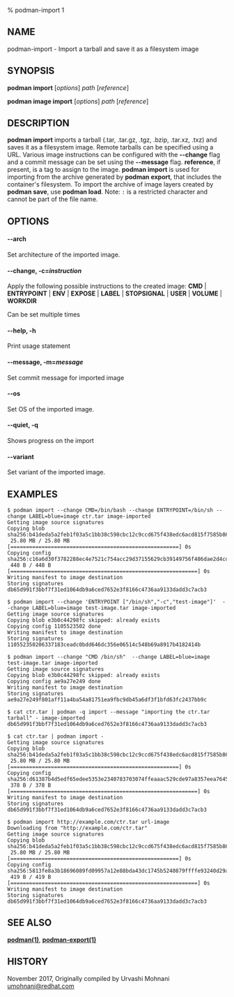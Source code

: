 % podman-import 1

## NAME

podman\-import - Import a tarball and save it as a filesystem image

## SYNOPSIS

**podman import** [*options*] _path_ [*reference*]

**podman image import** [*options*] _path_ [*reference*]

## DESCRIPTION

**podman import** imports a tarball (.tar, .tar.gz, .tgz, .bzip, .tar.xz, .txz)
and saves it as a filesystem image. Remote tarballs can be specified using a URL.
Various image instructions can be configured with the **--change** flag and
a commit message can be set using the **--message** flag.
**reference**, if present, is a tag to assign to the image.
**podman import** is used for importing from the archive generated by **podman export**, that includes the container's filesystem. To import the archive of image layers created by **podman save**, use **podman load**.
Note: `:` is a restricted character and cannot be part of the file name.

## OPTIONS

#### **--arch**

Set architecture of the imported image.

#### **--change**, **-c**=_instruction_

Apply the following possible instructions to the created image:
**CMD** | **ENTRYPOINT** | **ENV** | **EXPOSE** | **LABEL** | **STOPSIGNAL** | **USER** | **VOLUME** | **WORKDIR**

Can be set multiple times

#### **--help**, **-h**

Print usage statement

#### **--message**, **-m**=_message_

Set commit message for imported image

#### **--os**

Set OS of the imported image.

#### **--quiet**, **-q**

Shows progress on the import

#### **--variant**

Set variant of the imported image.

## EXAMPLES

```
$ podman import --change CMD=/bin/bash --change ENTRYPOINT=/bin/sh --change LABEL=blue=image ctr.tar image-imported
Getting image source signatures
Copying blob sha256:b41deda5a2feb1f03a5c1bb38c598cbc12c9ccd675f438edc6acd815f7585b86
 25.80 MB / 25.80 MB [======================================================] 0s
Copying config sha256:c16a6d30f3782288ec4e7521c754acc29d37155629cb39149756f486dae2d4cd
 448 B / 448 B [============================================================] 0s
Writing manifest to image destination
Storing signatures
db65d991f3bbf7f31ed1064db9a6ced7652e3f8166c4736aa9133dadd3c7acb3
```

```
$ podman import --change 'ENTRYPOINT ["/bin/sh","-c","test-image"]'  --change LABEL=blue=image test-image.tar image-imported
Getting image source signatures
Copying blob e3b0c44298fc skipped: already exists
Copying config 1105523502 done
Writing manifest to image destination
Storing signatures
110552350206337183ceadc0bdd646dc356e06514c548b69a8917b4182414b
```

```
$ podman import --change "CMD /bin/sh"  --change LABEL=blue=image test-image.tar image-imported
Getting image source signatures
Copying blob e3b0c44298fc skipped: already exists
Copying config ae9a27e249 done
Writing manifest to image destination
Storing signatures
ae9a27e249f801aff11a4ba54a81751ea9fbc9db45a6df3f1bfd63fc2437bb9c
```

```
$ cat ctr.tar | podman -q import --message "importing the ctr.tar tarball" - image-imported
db65d991f3bbf7f31ed1064db9a6ced7652e3f8166c4736aa9133dadd3c7acb3
```

```
$ cat ctr.tar | podman import -
Getting image source signatures
Copying blob sha256:b41deda5a2feb1f03a5c1bb38c598cbc12c9ccd675f438edc6acd815f7585b86
 25.80 MB / 25.80 MB [======================================================] 0s
Copying config sha256:d61387b4d5edf65edee5353e2340783703074ffeaaac529cde97a8357eea7645
 378 B / 378 B [============================================================] 0s
Writing manifest to image destination
Storing signatures
db65d991f3bbf7f31ed1064db9a6ced7652e3f8166c4736aa9133dadd3c7acb3
```

```
$ podman import http://example.com/ctr.tar url-image
Downloading from "http://example.com/ctr.tar"
Getting image source signatures
Copying blob sha256:b41deda5a2feb1f03a5c1bb38c598cbc12c9ccd675f438edc6acd815f7585b86
 25.80 MB / 25.80 MB [======================================================] 0s
Copying config sha256:5813fe8a3b18696089fd09957a12e88bda43dc1745b5240879ffffe93240d29a
 419 B / 419 B [============================================================] 0s
Writing manifest to image destination
Storing signatures
db65d991f3bbf7f31ed1064db9a6ced7652e3f8166c4736aa9133dadd3c7acb3
```

## SEE ALSO

**[podman(1)](podman.md)**, **[podman-export(1)](commands/podman-export.md)**

## HISTORY

November 2017, Originally compiled by Urvashi Mohnani <umohnani@redhat.com>

